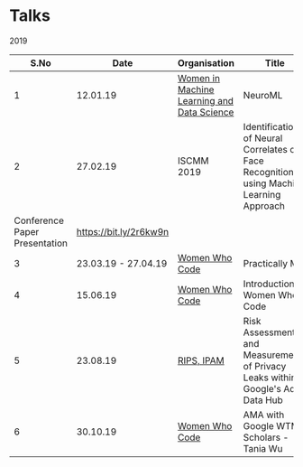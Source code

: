 # Talks

2019

|S.No| Date | Organisation | Title  | Category | Relevant Links |
|------|------|--------------|--------|----------|----------------|
| 1  | 12.01.19 | [Women in Machine Learning and Data Science](https://www.facebook.com/delhiwimlds) | NeuroML | Technical Talk | https://bit.ly/2IKafVB |
| 2  | 27.02.19 | ISCMM 2019 | Identification of Neural Correlates of Face Recognition using Machine Learning Approach
| Conference Paper Presentation | https://bit.ly/2r6kw9n 
| 3  | 23.03.19 - 27.04.19 | [Women Who Code](https://www.facebook.com/womenwhocodedelhi) | Practically ML | Lecture Series | https://github.com/WomenWhoCodeDelhi/PracticallyML | 
| 4  | 15.06.19 | [Women Who Code](https://www.facebook.com/womenwhocodedelhi) | Introduction to Women Who Code | Representative Talk | https://bit.ly/2Ija5pk |
| 5  | 23.08.19 | [RIPS, IPAM](https://www.ipam.ucla.edu/programs/student-research-programs/research-in-industrial-projects-for-students-rips-2020/) | Risk Assessments and Measurements of Privacy Leaks within Google's Ads Data Hub | Research Presentation | Available on request |  
| 6  | 30.10.19 | [Women Who Code](https://www.facebook.com/womenwhocodedelhi) | AMA with Google WTM Scholars - Tania Wu | Webinar Series | https://bit.ly/334V8yZ |
 
